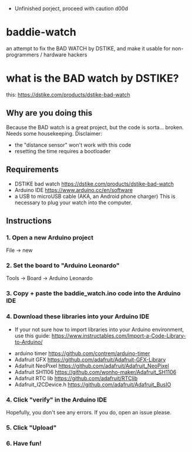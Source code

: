 * Unfinished porject, proceed with caution d00d

# baddie-watch
an attempt to fix the BAD WATCH by DSTIKE, and make it usable for non-programmers / hardware hackers

# what is the BAD watch by DSTIKE?
this: https://dstike.com/products/dstike-bad-watch

## Why are you doing this
Because the BAD watch is a great project, but the code is sorta... broken. Needs some housekeeping.
Disclaimer:
* the "distance sensor" won't work with this code
* resetting the time requires a bootloader

## Requirements
- DSTIKE bad watch https://dstike.com/products/dstike-bad-watch
- Arduino IDE https://www.arduino.cc/en/software
- a USB to microUSB cable (AKA, an Android phone charger) This is necessary to
plug your watch into the computer.



## Instructions
### 1. Open a new Arduino project
File -> new

### 2. Set the board to "Arduino Leonardo"
Tools -> Board -> Arduino Leonardo

### 3. Copy + paste the baddie_watch.ino code into the Arduino IDE

### 4. Download these libraries into your Arduino IDE
* If your not sure how to import libraries into your Arduino environment, use
this guide: https://www.instructables.com/Import-a-Code-Library-to-Arduino/

- arduino timer https://github.com/contrem/arduino-timer
- Adafruit GFX https://github.com/adafruit/Adafruit-GFX-Library
- Adafruit NeoPixel https://github.com/adafruit/Adafruit_NeoPixel
- Adafruit SH1106 https://github.com/wonho-maker/Adafruit_SH1106
- Adafruit RTC lib https://github.com/adafruit/RTClib
- Adafruit_I2CDevice.h https://github.com/adafruit/Adafruit_BusIO

### 4. Click "verify" in the Arduino IDE
Hopefully, you don't see any errors. If you do, open an issue please.

### 5. Click "Upload"

### 6. Have fun!

